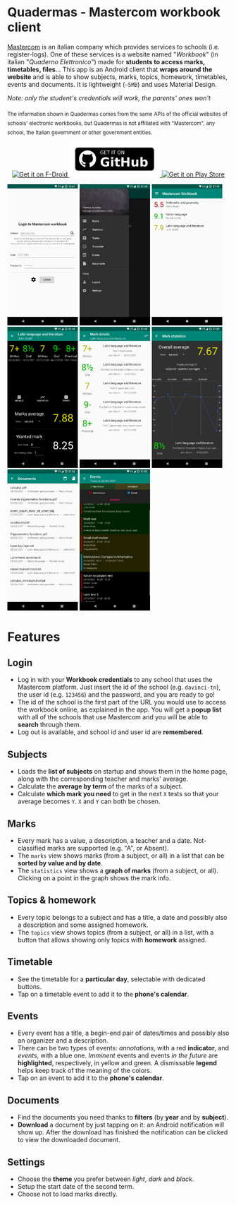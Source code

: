 # Quadermas - Mastercom workbook client
[Mastercom](https://www.mastercompro.it/) is an italian company which provides services to schools (i.e. register-logs). One of these services is a website named "*Workbook*" (in italian "*Quaderno Elettronico*") made for **students to access marks, timetables, files**... This app is an Android client that **wraps around the website** and is able to show subjects, marks, topics, homework, timetables, events and documents. It is lightweight (`~5MB`) and uses Material Design.

*Note: only the student's credentials will work, the parents' ones won't*

<sub>The information shown in Quadermas comes from the same APIs of the official websites of schools' electronic workbooks, but Quadermas is not affiliated with "Mastercom", any school, the Italian government or other government entities.</sub>

<p align="center">
    <a href="https://f-droid.org/packages/com.stypox.mastercom_workbook/">
        <img height="80" alt="Get it on F-Droid" src="https://fdroid.gitlab.io/artwork/badge/get-it-on.png">
    </a>
    <a href="https://github.com/Stypox/quadermas/releases">
        <img height="80" alt="Get it on GitHub" src="./meta/get-it-on-github.png">
    </a>
    <a href="https://play.google.com/store/apps/details?id=com.stypox.mastercom_workbook">
        <img height="80" alt="Get it on Play Store" src="https://play.google.com/intl/en_us/badges/static/images/badges/en_badge_web_generic.png">
    </a>
</p>

[<img src="fastlane/metadata/android/en-US/images/phoneScreenshots/0.png" width=160>](fastlane/metadata/android/en-US/images/phoneScreenshots/0.png)
[<img src="fastlane/metadata/android/en-US/images/phoneScreenshots/1.png" width=160>](fastlane/metadata/android/en-US/images/phoneScreenshots/1.png)
[<img src="fastlane/metadata/android/en-US/images/phoneScreenshots/2.png" width=160>](fastlane/metadata/android/en-US/images/phoneScreenshots/2.png)
[<img src="fastlane/metadata/android/en-US/images/phoneScreenshots/3.png" width=160>](fastlane/metadata/android/en-US/images/phoneScreenshots/3.png)
[<img src="fastlane/metadata/android/en-US/images/phoneScreenshots/4.png" width=160>](fastlane/metadata/android/en-US/images/phoneScreenshots/4.png)
[<img src="fastlane/metadata/android/en-US/images/phoneScreenshots/5.png" width=160>](fastlane/metadata/android/en-US/images/phoneScreenshots/5.png)
[<img src="meta/6.png" width=160>](meta/6.png)
[<img src="fastlane/metadata/android/en-US/images/phoneScreenshots/7.png" width=160>](fastlane/metadata/android/en-US/images/phoneScreenshots/7.png)

# Features

## Login
- Log in with your **Workbook credentials** to any school that uses the Mastercom platform. Just insert the id of the school (e.g. `davinci-tn`), the user id (e.g. `123456`) and the password, and you are ready to go!
- The id of the school is the first part of the URL you would use to access the workbook online, as explained in the app. You will get a **popup list** with all of the schools that use Mastercom and you will be able to **search** through them.
- Log out is available, and school id and user id are **remembered**.

## Subjects
- Loads the **list of subjects** on startup and shows them in the home page, along with the corresponding teacher and marks' average.
- Calculate the **average by term** of the marks of a subject.
- Calculate **which mark you need** to get in the next `X` tests so that your average becomes `Y`. `X` and `Y` can both be chosen.

## Marks
- Every mark has a value, a description, a teacher and a date. Not-classified marks are supported (e.g. "A", or Absent).
- The `marks` view shows marks (from a subject, or all) in a list that can be **sorted by value and by date**.
- The `statistics` view shows a **graph of marks** (from a subject, or all). Clicking on a point in the graph shows the mark info.

## Topics & homework
- Every topic belongs to a subject and has a title, a date and possibly also a description and some assigned homework.
- The `topics` view shows topics (from a subject, or all) in a list, with a button that allows showing only topics with **homework** assigned.

## Timetable
- See the timetable for a **particular day**, selectable with dedicated buttons.
- Tap on a timetable event to add it to the **phone's calendar**.

## Events
- Every event has a title, a begin-end pair of dates/times and possibly also an organizer and a description.
- There can be two types of events: *annotations*, with a red **indicator**, and *events*, with a blue one. *Imminent* events and events *in the future* are **highlighted**, respectively, in yellow and green. A dismissable **legend** helps keep track of the meaning of the colors.
- Tap on an event to add it to the **phone's calendar**.

## Documents
- Find the documents you need thanks to **filters** (by **year** and by **subject**).
- **Download** a document by just tapping on it: an Android notification will show up. After the download has finished the notification can be clicked to view the downloaded document.

## Settings
- Choose the **theme** you prefer between *light*, *dark* and *black*.
- Setup the start date of the second term.
- Choose not to load marks directly.
